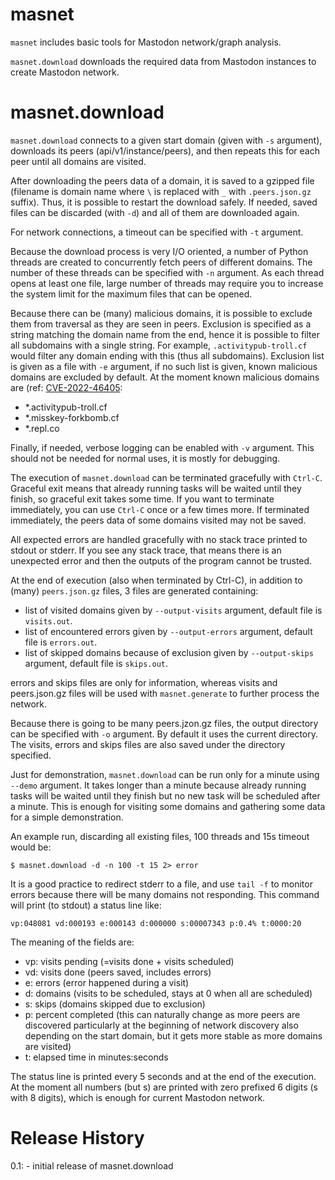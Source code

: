 
# masnet

`masnet` includes basic tools for Mastodon network/graph analysis.

`masnet.download` downloads the required data from Mastodon instances to create Mastodon network.

# masnet.download

`masnet.download` connects to a given start domain (given with `-s` argument), downloads its peers (api/v1/instance/peers), and then repeats this for each peer until all domains are visited. 

After downloading the peers data of a domain, it is saved to a gzipped file (filename is domain name where `\` is replaced with `_` with `.peers.json.gz` suffix). Thus, it is possible to restart the download safely. If needed, saved files can be discarded (with `-d`) and all of them are downloaded again.

For network connections, a timeout can be specified with `-t` argument.

Because the download process is very I/O oriented, a number of Python threads are created to concurrently fetch peers of different domains. The number of these threads can be specified with `-n` argument. As each thread opens at least one file, large number of threads may require you to increase the system limit for the maximum files that can be opened.

Because there can be (many) malicious domains, it is possible to exclude them from traversal as they are seen in peers. Exclusion is specified as a string matching the domain name from the end, hence it is possible to filter all subdomains with a single string. For example, `.activitypub-troll.cf` would filter any domain ending with this (thus all subdomains). Exclusion list is given as a file with `-e` argument, if no such list is given, known malicious domains are excluded by default. At the moment known malicious domains are (ref: [CVE-2022-46405](https://www.cve.org/CVERecord?id=CVE-2022-46405): 
- *.activitypub-troll.cf
- *.misskey-forkbomb.cf
- *.repl.co

Finally, if needed, verbose logging can be enabled with `-v` argument. This should not be needed for normal uses, it is mostly for debugging.

The execution of `masnet.download` can be terminated gracefully with `Ctrl-C`. Graceful exit means that already running tasks will be waited until they finish, so graceful exit takes some time. If you want to terminate immediately, you can use `Ctrl-C` once or a few times more. If terminated immediately, the peers data of some domains visited may not be saved.

All expected errors are handled gracefully with no stack trace printed to stdout or stderr. If you see any stack trace, that means there is an unexpected error and then the outputs of the program cannot be trusted.

At the end of execution (also when terminated by Ctrl-C), in addition to (many) `peers.json.gz` files, 3 files are generated containing:

- list of visited domains given by `--output-visits` argument, default file is `visits.out`.
- list of encountered errors given by `--output-errors` argument, default file is `errors.out`.
- list of skipped domains because of exclusion given by `--output-skips` argument, default file is `skips.out`.

errors and skips files are only for information, whereas visits and peers.json.gz files will be used with `masnet.generate` to further process the network.

Because there is going to be many peers.jzon.gz files, the output directory can be specified with `-o` argument. By default it uses the current directory. The visits, errors and skips files are also saved under the directory specified.

Just for demonstration, `masnet.download` can be run only for a minute using `--demo` argument. It takes longer than a minute because already running tasks will be waited until they finish but no new task will be scheduled after a minute. This is enough for visiting some domains and gathering some data for a simple demonstration.

An example run, discarding all existing files, 100 threads and 15s timeout would be:

```
$ masnet.download -d -n 100 -t 15 2> error
```

It is a good practice to redirect stderr to a file, and use `tail -f` to monitor errors because there will be many domains not responding. This command will print (to stdout) a status line like:

```
vp:048081 vd:000193 e:000143 d:000000 s:00007343 p:0.4% t:0000:20
```

The meaning of the fields are:

- vp: visits pending (=visits done + visits scheduled)
- vd: visits done (peers saved, includes errors)
- e: errors (error happened during a visit)
- d: domains (visits to be scheduled, stays at 0 when all are scheduled)
- s: skips (domains skipped due to exclusion)
- p: percent completed (this can naturally change as more peers are discovered particularly at the beginning of network discovery also depending on the start domain, but it gets more stable as more domains are visited)
- t: elapsed time in minutes:seconds

The status line is printed every 5 seconds and at the end of the execution. At the moment all numbers (but s) are printed with zero prefixed 6 digits (s with 8 digits), which is enough for current Mastodon network.

# Release History

0.1:
    - initial release of masnet.download
